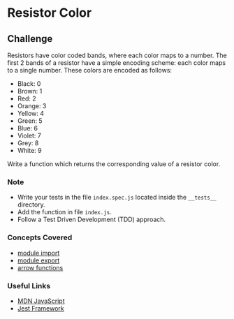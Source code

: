 # Resistor Color

## Challenge

Resistors have color coded bands, where each color maps to a number. The first 2 bands of a resistor have a simple encoding scheme: each color maps to a single number. These colors are encoded as follows:

- Black: 0
- Brown: 1
- Red: 2
- Orange: 3
- Yellow: 4
- Green: 5
- Blue: 6
- Violet: 7
- Grey: 8
- White: 9

Write a function which returns the corresponding value of a resistor color.

### Note

- Write your tests in the file `index.spec.js` located inside the `__tests__` directory.
- Add the function in file `index.js`.
- Follow a Test Driven Development (TDD) approach.

### Concepts Covered

- [module import](https://developer.mozilla.org/en-US/docs/Web/JavaScript/Reference/Statements/import)
- [module export](https://developer.mozilla.org/en-US/docs/web/javascript/reference/statements/export)
- [arrow functions](https://developer.mozilla.org/en-US/docs/Web/JavaScript/Reference/Functions/Arrow_functions)

### Useful Links

- [MDN JavaScript](https://developer.mozilla.org/en-US/docs/Web/JavaScript)
- [Jest Framework](https://jestjs.io/docs/en/getting-started)
